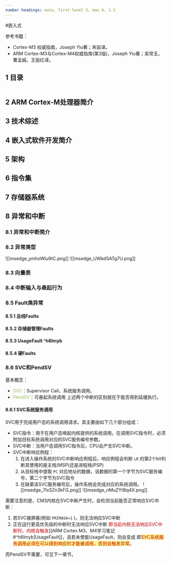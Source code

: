 ```yaml
---
number headings: auto, first-level 2, max 6, 1.1
---
```

#嵌入式 

参考书籍：
- Cortex-M3 权威指南，Joseph Yiu著；宋岩译。
- ARM Cortex-M3与Cortex-M4权威指南(第3版)，Joseph Yiu著；吴常玉，曹孟娟，王丽红译。

## 1 目录

```toc
```

## 2 ARM Cortex-M处理器简介

## 3 技术综述
## 4 嵌入式软件开发简介



## 5 架构


## 6 指令集


## 7 存储器系统


## 8 异常和中断

### 8.1 异常和中断简介


### 8.2 异常类型


![[msedge_ymhoWlu9tC.png]]
![[msedge_UWkdSATg7U.png]]




### 8.3 向量表


### 8.4 中断输入与悬起行为


### 8.5 Fault类异常


#### 8.5.1 总线Faults



#### 8.5.2 存储器管理Faults

#### 8.5.3 UsageFault ^h6lmyb




#### 8.5.4 硬Faults


### 8.6 SVC和PendSV

基本概念：
- <font color="#9bbb59">SVC</font>：Supervisor Call，系统服务调用。
- <font color="#9bbb59">PendSV</font>：可悬起系统调用
上述两个中断的区别就在于能否得到延缓执行。

#### 8.6.1 SVC系统服务调用

SVC用于完成用户态的系统调用请求。其主要由如下几个部分组成：
- SVC指令：用于在用户态唤起内核提供的系统调用，在调用SVC指令时，必须附加目标系统调用对应的SVC服务编号参数。
- SVC中断：当用户态调用SVC指令后，CPU会产生SVC中断。
- SVC中断响应例程：
	1. 在进入操作系统的SVC中断响应例程后，响应例程会判断 `LR` 的第2个bit判断其使用的是主栈(MSP)还是进程栈(PSP)
	2. 从目标栈中提取 `PC` 对应地址的数据，该数据的第一个字节为SVC服务编号，第二个字节为SVC指令
	3. 在缺第该SVC服务编号后，操作系统会完成对应的系统调用。
	![[msedge_7IxSZn3kFG.png]]
	![[msedge_nMuZYtBq4X.png]]


需要注意的是，CM3内核在SVC中断产生时，会检测当前能否正常响应SVC中断：
1. 若SVC被屏蔽(例如 `PRIMASK=1` )，则无法响应SVC中断
2. 正在运行更高优先级的中断时无法响应SVC中断
<font color="#c00000">即当前内核无法响应SVC中断时，内核会触发</font>[[ARM Cortex M3、M4学习笔记#^h6lmyb|UsageFault]]，且若未使能UsageFault，则会变成
即<span style="background:#fff88f"><font color="#c00000">SVC系统服务调用必须在可以得到响应时才能被调用，否则会触发异常</font></span>。




而PendSV不需要，可见下一章节。



